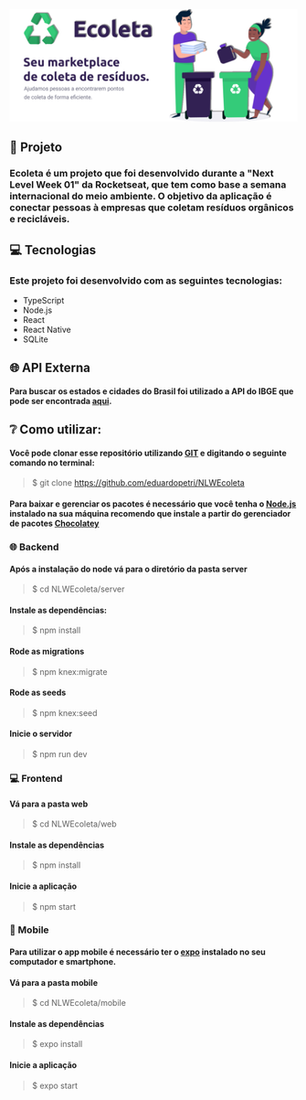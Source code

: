 ![Ecoleta Logo](https://github.com/eduardopetri/NLWEcoleta/blob/master/Ecoletaimage.png)

## :triangular_ruler: Projeto
### Ecoleta é um projeto que foi desenvolvido durante a "Next Level Week 01" da Rocketseat, que tem como base a semana internacional do meio  ambiente. O objetivo da aplicação é conectar pessoas à empresas que coletam resíduos orgânicos e recicláveis.

## :computer: Tecnologias
### Este projeto foi desenvolvido com as seguintes tecnologias:
* TypeScript
* Node.js
* React
* React Native
* SQLite

## :globe_with_meridians: API Externa
#### Para buscar os estados e cidades do Brasil foi utilizado a API do IBGE que pode ser encontrada [aqui](https://servicodados.ibge.gov.br/api/docs/localidades).

## :grey_question: Como utilizar:
#### Você pode clonar esse repositório utilizando [GIT](https://git-scm.com/) e digitando o seguinte comando no terminal: 
> $ git clone https://github.com/eduardopetri/NLWEcoleta

#### Para baixar e gerenciar os pacotes é necessário que você tenha o [Node.js](https://nodejs.org/en/) instalado na sua máquina recomendo que instale a partir do gerenciador de pacotes [Chocolatey](https://chocolatey.org/)
### :globe_with_meridians: Backend
#### Após a instalação do node vá para o diretório da pasta server
> $ cd NLWEcoleta/server

#### Instale as dependências:
> $ npm install

#### Rode as migrations
> $ npm knex:migrate

#### Rode as seeds
> $ npm knex:seed

#### Inicie o servidor
> $ npm run dev

### :computer: Frontend

#### Vá para a pasta web
> $ cd NLWEcoleta/web

#### Instale as dependências
> $ npm install

#### Inicie a aplicação
> $ npm start

### :iphone: Mobile
#### Para utilizar o app mobile é necessário ter o [expo](https://expo.io/) instalado no seu computador e smartphone.

#### Vá para a pasta mobile
> $ cd NLWEcoleta/mobile

#### Instale as dependências
> $ expo install

#### Inicie a aplicação
> $ expo start
